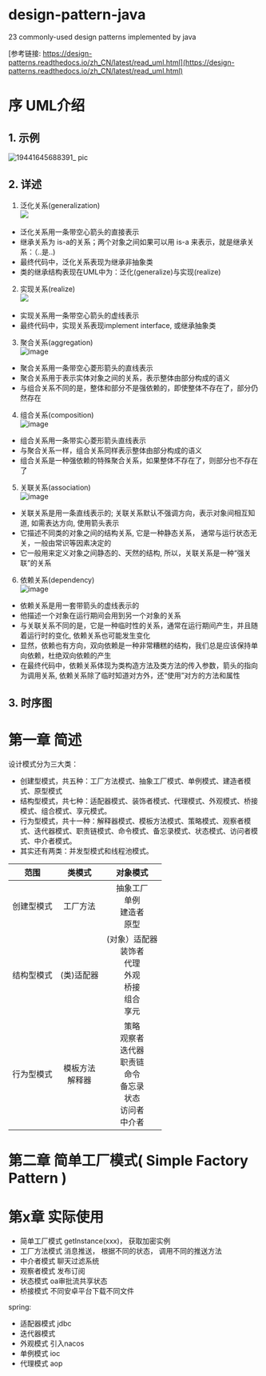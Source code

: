 # design-pattern-java
23 commonly-used design patterns implemented by java  

[参考链接: https://design-patterns.readthedocs.io/zh_CN/latest/read_uml.html](https://design-patterns.readthedocs.io/zh_CN/latest/read_uml.html)

# 序 UML介绍
## 1. 示例
![19441645688391_ pic](https://user-images.githubusercontent.com/37357447/155480183-731c4e05-4d03-4445-86e7-fabef16e31cb.jpg)
## 2. 详述
1. 泛化关系(generalization)  
![](https://design-patterns.readthedocs.io/zh_CN/latest/_images/uml_generalize.jpg)
+ 泛化关系用一条带空心箭头的直接表示
+ 继承关系为 is-a的关系；两个对象之间如果可以用 is-a 来表示，就是继承关系：（..是..)  
+ 最终代码中，泛化关系表现为继承非抽象类
+ 类的继承结构表现在UML中为：泛化(generalize)与实现(realize)

2. 实现关系(realize)  
![](https://design-patterns.readthedocs.io/zh_CN/latest/_images/uml_realize.jpg)
+ 实现关系用一条带空心箭头的虚线表示
+ 最终代码中，实现关系表现implement interface, 或继承抽象类

3. 聚合关系(aggregation)  
![image](https://user-images.githubusercontent.com/37357447/155485564-5519b65d-63be-45cd-8b85-a3bcefc4cf74.png)
+ 聚合关系用一条带空心菱形箭头的直线表示
+ 聚合关系用于表示实体对象之间的关系，表示整体由部分构成的语义
+ 与组合关系不同的是，整体和部分不是强依赖的，即使整体不存在了，部分仍然存在

4. 组合关系(composition)  
![image](https://user-images.githubusercontent.com/37357447/155485726-74f8bcf7-845d-4f1d-91e3-c96e262153ba.png)
+ 组合关系用一条带实心菱形箭头直线表示
+ 与聚合关系一样，组合关系同样表示整体由部分构成的语义
+ 组合关系是一种强依赖的特殊聚合关系，如果整体不存在了，则部分也不存在了

5. 关联关系(association)  
![image](https://user-images.githubusercontent.com/37357447/155485823-0cd03979-4fd1-4c70-ac6f-a3a8ce260c06.png)
+ 关联关系是用一条直线表示的; 关联关系默认不强调方向，表示对象间相互知道, 如需表达方向, 使用箭头表示
+ 它描述不同类的对象之间的结构关系, 它是一种静态关系， 通常与运行状态无关，一般由常识等因素决定的
+ 它一般用来定义对象之间静态的、天然的结构, 所以，关联关系是一种“强关联”的关系

6. 依赖关系(dependency)  
![image](https://user-images.githubusercontent.com/37357447/155485916-7390750f-38a9-48ab-8469-8a2b5bd3a207.png)
+ 依赖关系是用一套带箭头的虚线表示的
+ 他描述一个对象在运行期间会用到另一个对象的关系
+ 与关联关系不同的是，它是一种临时性的关系，通常在运行期间产生，并且随着运行时的变化, 依赖关系也可能发生变化
+ 显然，依赖也有方向，双向依赖是一种非常糟糕的结构，我们总是应该保持单向依赖，杜绝双向依赖的产生
+ 在最终代码中，依赖关系体现为类构造方法及类方法的传入参数，箭头的指向为调用关系, 依赖关系除了临时知道对方外，还“使用”对方的方法和属性

## 3. 时序图

# 第一章 简述
设计模式分为三大类：
+ 创建型模式，共五种：工厂方法模式、抽象工厂模式、单例模式、建造者模式、原型模式
+ 结构型模式，共七种：适配器模式、装饰者模式、代理模式、外观模式、桥接模式、组合模式、享元模式。
+ 行为型模式，共十一种：解释器模式、模板方法模式、策略模式、观察者模式、迭代器模式、职责链模式、命令模式、备忘录模式、状态模式、访问者模式、中介者模式。
+ 其实还有两类：并发型模式和线程池模式。

|范围|类模式|对象模式|
|:-:|:-:|:-:|
|创建型模式|工厂方法|抽象工厂<br>单例<br>建造者<br>原型|
|结构型模式|(类)适配器|(对象）适配器<br>装饰者<br>代理<br>外观<br>桥接<br>组合<br>享元|
|行为型模式|模板方法<br>解释器|策略<br>观察者<br>迭代器<br>职责链<br>命令<br>备忘录<br>状态<br>访问者<br>中介者|


# 第二章 简单工厂模式( Simple Factory Pattern )


# 第x章 实际使用
+ 简单工厂模式  getInstance(xxx)， 获取加密实例
+ 工厂方法模式   消息推送， 根据不同的状态， 调用不同的推送方法
+ 中介者模式   聊天过滤系统
+ 观察者模式   发布订阅
+ 状态模式   oa审批流共享状态
+ 桥接模式   不同安卓平台下载不同文件  

spring: 
+ 适配器模式  jdbc
+ 迭代器模式   
+ 外观模式  引入nacos
+ 单例模式  ioc
+ 代理模式  aop
